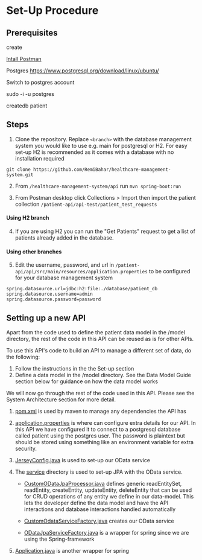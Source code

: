 
# Set-Up Procedure

## Prerequisites
create

[Intall Postman](https://www.postman.com/downloads/)

Postgres
https://www.postgresql.org/download/linux/ubuntu/

Switch to postgres account

sudo -i -u postgres

createdb patient




  

## Steps

1. Clone the repository. Replace `<branch>` with the database management system you would like to use e.g. main for postgresql or H2. For easy set-up H2 is recommended as it comes with a database with no installation required 

```
git clone https://github.com/RemiBahar/healthcare-management-system.git
```
  
2. From `/healthcare-management-system/api` run `mvn spring-boot:run`

3. From Postman desktop click Collections > Import then import the patient collection `/patient-api/api-test/patient_test_requests`


#### Using H2 branch

4. If you are using H2 you can run the "Get Patients" request to get a list of patients already added in the database. 

#### Using other branches

5. Edit the username, password, and url in `/patient-api/api/src/main/resources/application.properties` to be configured for your database management system

```
spring.datasource.url=jdbc:h2:file:./database/patient_db
spring.datasource.username=admin
spring.datasource.password=password
```

## Setting up a new API

Apart from the code used to define the patient data model in the /model directory, the rest of the code in this API can be reused as is for other APIs.

To use this API's code to build an API to manage a different set of data, do the following:

1. Follow the instructions in the the Set-up section
2. Define a data model in the /model directory. See the Data Model Guide section below for guidance on how the data model works

We will now go through the rest of the code used in this API. Please see the System Architecture section for more detail.

1. [pom.xml](/patient-api/api/pom.xml) is used by maven to manage any dependencies the API has

2. [application.properties](/patient-api/api/src/main/resources/application.properties) is where can configure extra details for our API. In this API we have configured it to connect to a postgresql database called patient using the postgres user. The password is plaintext but should be stored using something like an environment variable for extra security.

3. [JerseyConfig.java](/patient-api/api/src/main/java/com/cmd/hms/patient/config/JerseyConfig.java) is used to set-up our OData service

5. The [service](/patient-api/api/src/main/java/com/cmd/hms/patient/service) directory is used to set-up JPA with the OData service. 

    * [CustomODataJpaProcessor.java](/patient-api/api/src/main/java/com/cmd/hms/patient/service/CustomODataJpaProcessor.java) defines generic readEntitySet, readEntity, createEntity, updateEntity, deleteEntity that can be used for CRUD operations of any entity we define in our data-model. This lets the developer define the data model and have the API interactions and database interactions handled automatically

    * [CustomOdataServiceFactory.java](/patient-api/api/src/main/java/com/cmd/hms/patient/service/CustomODataServiceFactory.java) creates our OData service

    * [ODataJpaServiceFactory.java](/patient-api/api/src/main/java/com/cmd/hms/patient/service/ODataJpaServiceFactory.java) is a wrapper for spring since we are using the Spring-framework

6. [Application.java](/patient-api/api/src/main/java/com/cmd/hms/patient/Application.java) is another wrapper for spring